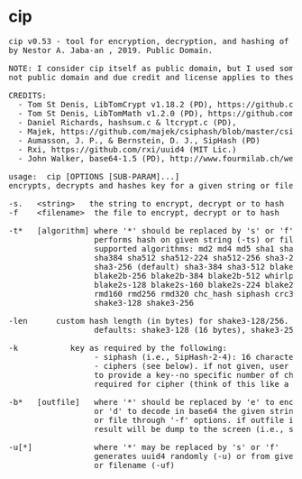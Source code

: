 # cip
<pre>
cip v0.53 - tool for encryption, decryption, and hashing of given string or file
by Nestor A. Jaba-an <nestor@nutsbox.ph>, 2019. Public Domain.

NOTE: I consider cip itself as public domain, but I used some libraries that are 
not public domain and due credit and license applies to these libraries.

CREDITS:
  - Tom St Denis, LibTomCrypt v1.18.2 (PD), https://github.com/libtom/libtomcrypt
  - Tom St Denis, LibTomMath v1.2.0 (PD), https://github.com/libtom/libtommath
  - Daniel Richards, hashsum.c & ltcrypt.c (PD), <kyhwana@world-net.co.nz>
  - Majek, https://github.com/majek/csiphash/blob/master/csiphash.c (MIT Lic.)
  - Aumasson, J. P., & Bernstein, D. J., SipHash (PD)
  - Rxi, https://github.com/rxi/uuid4 (MIT Lic.)
  - John Walker, base64-1.5 (PD), http://www.fourmilab.ch/webtools/base64/index.html

usage:	cip [OPTIONS [SUB-PARAM]...]
encrypts, decrypts and hashes key for a given string or file

-s.   &lt;string&gt;   the string to encrypt, decrypt or to hash
-f    &lt;filename&gt;  the file to encrypt, decrypt or to hash

-t*   [algorithm] where '*' should be replaced by 's' or 'f'
                  performs hash on given string (-ts) or filename (-tf)
                  supported algorithms: md2 md4 md5 sha1 sha224 sha256
                  sha384 sha512 sha512-224 sha512-256 sha3-224
                  sha3-256 (default) sha3-384 sha3-512 blake2b-160
                  blake2b-256 blake2b-384 blake2b-512 whirlpool tiger
                  blake2s-128 blake2s-160 blake2s-224 blake2s-256 rmd128
                  rmd160 rmd256 rmd320 chc_hash siphash crc32 adler32
                  shake3-128 shake3-256
      
-len  <length>    custom hash length (in bytes) for shake3-128/256.
                  defaults: shake3-128 (16 bytes), shake3-256 (32 bytes)

-k    <key>       key as required by the following:
                  - siphash (i.e., SipHash-2-4): 16 characters
                  - ciphers (see below). if not given, user will be prompted
                  to provide a key--no specific number of characters
                  required for cipher (think of this like a password)

-b*   [outfile]   where '*' should be replaced by 'e' to encode
                  or 'd' to decode in base64 the given string through '-s'
                  or file through '-f' options. if outfile is not specified,
                  result will be dump to the screen (i.e., stdout)

-u[*]             where '*' may be replaced by 's' or 'f'
                  generates uuid4 randomly (-u) or from given string (-us)
                  or filename (-uf)
</pre>
